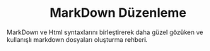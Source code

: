 <h1 align="center">MarkDown Düzenleme</h1>

MarkDown ve Html syntaxlarını birleştirerek daha güzel gözüken ve kullanışlı markdown dosyaları oluşturma rehberi.